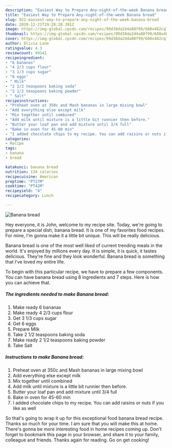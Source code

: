 ```yaml
---
description: "Easiest Way to Prepare Any-night-of-the-week Banana bread"
title: "Easiest Way to Prepare Any-night-of-the-week Banana bread"
slug: 922-easiest-way-to-prepare-any-night-of-the-week-banana-bread
date: 2020-12-21T19:28:20.391Z
image: https://img-global.cpcdn.com/recipes/99d38da2d4a80f99/680x482cq70/banana-bread-recipe-main-photo.jpg
thumbnail: https://img-global.cpcdn.com/recipes/99d38da2d4a80f99/680x482cq70/banana-bread-recipe-main-photo.jpg
cover: https://img-global.cpcdn.com/recipes/99d38da2d4a80f99/680x482cq70/banana-bread-recipe-main-photo.jpg
author: Olivia Lane
ratingvalue: 4.3
reviewcount: 49141
recipeingredient:
- "6 bananas"
- "4 2/3 cups flour"
- "3 1/3 cups sugar"
- "6 eggs"
- " Milk"
- "2 1/2 teaspoons baking soda"
- "2 1/2 teaspoons baking powder"
- " Salt"
recipeinstructions:
- "Preheat oven at 350c and Mash bananas in large mixing bowl"
- "Add everything else except milk"
- "Mix together until combined"
- "Add milk until mixture is a little bit runnier then before."
- "Butter your loaf pan and add mixture until 3/4 full"
- "Bake in oven for 45-60 min"
- "I added chocolate chips to my recipe. You can add raisins or nuts if you like as well"
categories:
- Recipe
tags:
- banana
- bread

katakunci: banana bread 
nutrition: 134 calories
recipecuisine: American
preptime: "PT27M"
cooktime: "PT42M"
recipeyield: "4"
recipecategory: Lunch

---
```



![Banana bread](https://img-global.cpcdn.com/recipes/99d38da2d4a80f99/680x482cq70/banana-bread-recipe-main-photo.jpg)

Hey everyone, it is John, welcome to my recipe site. Today, we're going to prepare a special dish, banana bread. It is one of my favorites food recipes. For mine, I'm gonna make it a little bit unique. This will be really delicious.



Banana bread is one of the most well liked of current trending meals in the world. It's enjoyed by millions every day. It is simple, it is quick, it tastes delicious. They're fine and they look wonderful. Banana bread is something that I've loved my entire life.


To begin with this particular recipe, we have to prepare a few components. You can have banana bread using 8 ingredients and 7 steps. Here is how you can achieve that.

<!--inarticleads1-->

##### The ingredients needed to make Banana bread:

1. Make ready 6 bananas
1. Make ready 4 2/3 cups flour
1. Get 3 1/3 cups sugar
1. Get 6 eggs
1. Prepare  Milk
1. Take 2 1/2 teaspoons baking soda
1. Make ready 2 1/2 teaspoons baking powder
1. Take  Salt




<!--inarticleads2-->

##### Instructions to make Banana bread:

1. Preheat oven at 350c and Mash bananas in large mixing bowl
1. Add everything else except milk
1. Mix together until combined
1. Add milk until mixture is a little bit runnier then before.
1. Butter your loaf pan and add mixture until 3/4 full
1. Bake in oven for 45-60 min
1. I added chocolate chips to my recipe. You can add raisins or nuts if you like as well




So that's going to wrap it up for this exceptional food banana bread recipe. Thanks so much for your time. I am sure that you will make this at home. There's gonna be more interesting food in home recipes coming up. Don't forget to bookmark this page in your browser, and share it to your family, colleague and friends. Thanks again for reading. Go on get cooking!
